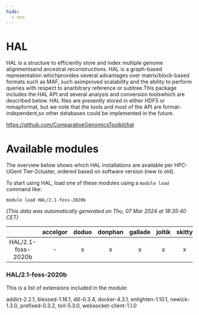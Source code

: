 ```yaml
---
hide:
  - toc
---
```


HAL
===


HAL is a structure to efficiently store and index multiple genome alignmentsand ancestral reconstructions. HAL is a graph-based representation whichprovides several advantages over matrix/block-based formats such as MAF, such asimproved scalability and the ability to perform queries with respect to anarbitrary reference or subtree.This package includes the HAL API and several analysis and conversion toolswhich are described below. HAL files are presently stored in either HDF5 or mmapformat, but we note that the tools and most of the API are format-independent,so other databases could be implemented in the future.

https://github.com/ComparativeGenomicsToolkit/hal
# Available modules


The overview below shows which HAL installations are available per HPC-UGent Tier-2cluster, ordered based on software version (new to old).

To start using HAL, load one of these modules using a `module load` command like:

```shell
module load HAL/2.1-foss-2020b
```

*(This data was automatically generated on Thu, 07 Mar 2024 at 18:35:40 CET)*  

| |accelgor|doduo|donphan|gallade|joltik|skitty|
| :---: | :---: | :---: | :---: | :---: | :---: | :---: |
|HAL/2.1-foss-2020b|-|x|x|x|x|x|


### HAL/2.1-foss-2020b

This is a list of extensions included in the module:

addict-2.2.1, blessed-1.18.1, dill-0.3.4, docker-4.3.1, enlighten-1.10.1, newick-1.3.0, prefixed-0.3.2, toil-5.3.0, websocket-client-1.1.0